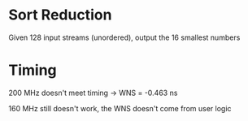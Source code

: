 # Sort Reduction

Given 128 input streams (unordered), output the 16 smallest numbers

# Timing

200 MHz doesn't meet timing -> WNS = -0.463 ns

160 MHz still doesn't work, the WNS doesn't come from user logic
